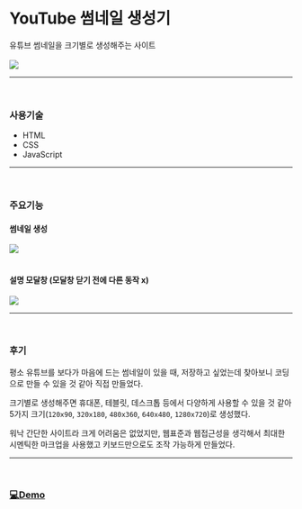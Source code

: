 # YouTube 썸네일 생성기

유튜브 썸네일을 크기별로 생성해주는 사이트<br><br>
![](https://velog.velcdn.com/images/thdgusrbek/post/f8656a93-90df-4540-a608-06b2d2aa5182/image.jpg)

---

<br>

### 사용기술

- HTML
- CSS
- JavaScript

---

<br>

### 주요기능

#### 썸네일 생성

![](https://velog.velcdn.com/images/thdgusrbek/post/006b6543-6d4e-4b80-81be-41ce466017da/image.gif)
<br><br>

#### 설명 모달창 (모달창 닫기 전에 다른 동작 x)

![](https://velog.velcdn.com/images/thdgusrbek/post/69859a19-9ece-4df2-930e-70c5510bc6d9/image.gif)

---

<br>

### 후기

평소 유튜브를 보다가 마음에 드는 썸네일이 있을 때, 저장하고 싶었는데 찾아보니 코딩으로 만들 수 있을 것 같아 직접 만들었다.

크기별로 생성해주면 휴대폰, 테블릿, 데스크톱 등에서 다양하게 사용할 수 있을 것 같아 5가지 크기(`120x90`, `320x180`, `480x360`, `640x480`, `1280x720`)로 생성했다.

워낙 간단한 사이트라 크게 어려움은 없었지만, 웹표준과 웹접근성을 생각해서 최대한 시멘틱한 마크업을 사용했고 키보드만으로도 조작 가능하게 만들었다.

---

<br>

### [💻Demo](https://song0331.github.io/YouTubeThumbnail/)
